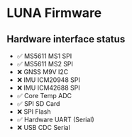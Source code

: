 # LUNA Firmware

## Hardware interface status

- ✅ MS5611 MS1 SPI
- ✅ MS5611 MS2 SPI
- ❌ GNSS M9V I2C
- ❌ IMU ICM20948 SPI
- ❌ IMU ICM42688 SPI
- ✅ Core Temp ADC
- ✅ SPI SD Card
- ❌ SPI Flash
- ✅ Hardware UART (Serial)
- ❌ USB CDC Serial